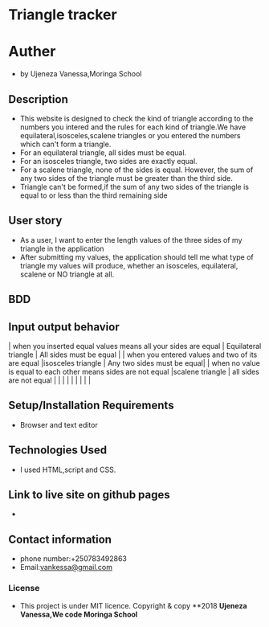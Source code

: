 # Triangle tracker 
# Auther 
 * by Ujeneza Vanessa,Moringa School
## Description
* This website is designed to check the kind of triangle according to the numbers you intered and the rules for each kind of triangle.We have equilateral,isosceles,scalene triangles or you entered the numbers which can't form a triangle.
* For an equilateral triangle, all sides must be equal.
* For an isosceles triangle, two sides are exactly equal.
* For a scalene triangle, none of the sides is equal. However, the sum of any two sides of the triangle must be greater than the third side.
* Triangle can't be formed,if the sum of any two sides of the triangle is equal to or less than the third remaining side

## User story
* As a user, I want to enter the length values of the three sides of my triangle in the application
* After submitting my values, the application should tell me what type of triangle my values will produce, whether an isosceles, equilateral, scalene or NO triangle at all.
## BDD
##  Input                                                                 output                  behavior
   | when you inserted equal values means all your sides are equal  |  Equilateral triangle | All sides must be equal    |
   | when you entered values and two of its are equal               |isosceles triangle     | Any two sides must be equal|
   | when no value is equal to each other means sides are not equal |scalene triangle       | all sides are not equal     |
   |     |      |          |
   |     |      |          |

## Setup/Installation Requirements
* Browser and text editor
## Technologies Used
 * I used HTML,script and CSS.
## Link to live site on github pages
* 
## Contact information
* phone number:+250783492863
* Email:vankessa@gmail.com
### License
* This project is under MIT licence.
Copyright & copy **2018 **Ujeneza Vanessa,We code Moringa School**
   